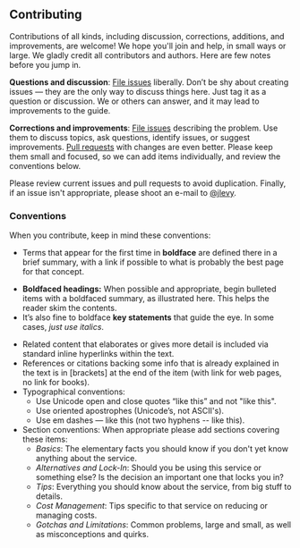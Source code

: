 ## Contributing

Contributions of all kinds, including discussion, corrections, additions, and improvements, are welcome!
We hope you'll join and help, in small ways or large.
We gladly credit all contributors and authors.
Here are few notes before you jump in.

**Questions and discussion**:
[File issues](https://github.com/open-guides/og-aws/issues) liberally. Don’t be shy about creating issues — they are the only way to discuss things here. Just tag it as a question or discussion. We or others can answer, and it may lead to improvements to the guide.

**Corrections and improvements**:
[File issues](https://github.com/open-guides/og-aws/issues) describing the problem.  Use them to discuss topics, ask questions, identify issues, or suggest improvements. [Pull requests](https://github.com/open-guides/og-aws/pulls) with changes are even better. Please keep them small and focused, so we can add items individually, and review the conventions below.

Please review current issues and pull requests to avoid duplication. Finally, if an issue isn't appropriate, please shoot an e-mail to [@jlevy](https://github.com/jlevy).

### Conventions

When you contribute, keep in mind these conventions:

* Terms that appear for the first time in **boldface** are defined there in a brief summary, with a link if possible to what is probably the best page for that concept.
- **Boldfaced headings:** When possible and appropriate, begin bulleted items with a boldfaced summary, as illustrated here. This helps the reader skim the contents.
- It’s also fine to boldface **key statements** that guide the eye. In some cases, *just use italics*.
* Related content that elaborates or gives more detail is included via standard inline hyperlinks within the text.
* References or citations backing some info that is already explained in the text is in [brackets] at the end of the item (with link for web pages, no link for books).
* Typographical conventions:
    * Use Unicode open and close quotes “like this” and not "like this".
    * Use oriented apostrophes (Unicode’s, not ASCII's).
    * Use em dashes — like this (not two hyphens -- like this).
* Section conventions: When appropriate please add sections covering these items:
    * *Basics*: The elementary facts you should know if you don't yet know anything about the service.
    * *Alternatives and Lock-In*: Should you be using this service or something else? Is the decision an important one that locks you in?
    * *Tips*: Everything you should know about the service, from big stuff to details.
    * *Cost Management*: Tips specific to that service on reducing or managing costs.
    * *Gotchas and Limitations*: Common problems, large and small, as well as misconceptions and quirks.
